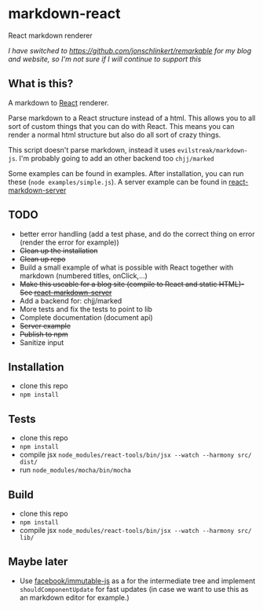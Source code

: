 markdown-react
==============

React markdown renderer

*I have switched to https://github.com/jonschlinkert/remarkable for my blog and website, so I'm not sure if I will continue to support this*

What is this?
-------------

A markdown to [React](http://facebook.github.io/react/) renderer.


Parse markdown to a React structure instead of a html. This allows you to all sort of custom things that you can do with React.
This means you can render a normal html structure but also do all sort of crazy things.

This script doesn't parse markdown, instead it uses `evilstreak/markdown-js`. I'm probably going to add an other backend too `chjj/marked`

Some examples can be found in examples. After installation, you can run these (`node examples/simple.js`).
A server example can be found in [react-markdown-server](https://github.com/tcoopman/markdown-react-server)

TODO
----

* better error handling (add a test phase, and do the correct thing on error (render the error for example))
* ~~Clean up the installation~~
* ~~Clean up repo~~
* Build a small example of what is possible with React together with markdown (numbered titles, onClick,...)
* ~~Make this useable for a blog site (compile to React and static HTML)- See [react-markdown-server](https://github.com/tcoopman/markdown-react-server)~~
* Add a backend for: chjj/marked
* More tests and fix the tests to point to lib
* Complete documentation (document api)
* ~~Server example~~
* ~~Publish to npm~~
* Sanitize input

Installation
------------

* clone this repo
* `npm install`

Tests
-----

* clone this repo
* `npm install`
* compile jsx `node_modules/react-tools/bin/jsx --watch --harmony src/ dist/`
* run `node_modules/mocha/bin/mocha`

Build
-----
* clone this repo
* `npm install`
* compile jsx `node_modules/react-tools/bin/jsx --watch --harmony src/ lib/`


Maybe later
-----------

* Use [facebook/immutable-js](https://github.com/facebook/immutable-js) as a for the intermediate tree and implement `shouldComponentUpdate` for fast updates (in case we want to use this as an markdown editor for example.)
